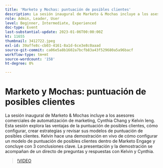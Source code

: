 ```yaml
---
title: 'Marketo y Mochas: puntuación de posibles clientes'
description: La sesión inaugural de Marketo & Mochas incluye a los asesores comerciales de automatización de marketing, Cynthia Chang y Kelvin Ieng. Esta sesión explora las ventajas de la puntuación de posibles clientes, cómo configurar, crear estrategias y revisar sus modelos de puntuación de posibles clientes. Kelvin hace una demostración en vivo de cómo configurar un modelo de puntuación de posibles clientes dentro de Marketo Engage y concluye con 3 conclusiones clave. La presentación y la demostración se acompañan de un directo de preguntas y respuestas con Kelvin y Cynthia.
role: Admin, Leader, User
level: Beginner, Intermediate, Experienced
doc-type: Event
last-substantial-update: 2023-01-06T00:00:00Z
kt: 11655
thumbnail: 3412722.jpeg
exl-id: 39affe8c-cb03-4161-8a1d-6ce3e8c0aaad
source-git-commit: ca06e5a8b1602a7bcfb83a43f529680a5a96bacf
workflow-type: tm+mt
source-wordcount: '158'
ht-degree: 0%

---
```


# Marketo y Mochas: puntuación de posibles clientes

La sesión inaugural de Marketo &amp; Mochas incluye a los asesores comerciales de automatización de marketing, Cynthia Chang y Kelvin Ieng. Esta sesión explora las ventajas de la puntuación de posibles clientes, cómo configurar, crear estrategias y revisar sus modelos de puntuación de posibles clientes. Kelvin hace una demostración en vivo de cómo configurar un modelo de puntuación de posibles clientes dentro de Marketo Engage y concluye con 3 conclusiones clave. La presentación y la demostración se acompañan de un directo de preguntas y respuestas con Kelvin y Cynthia.

>[!VIDEO](https://video.tv.adobe.com/v/3412722/?quality=12&learn=on)
